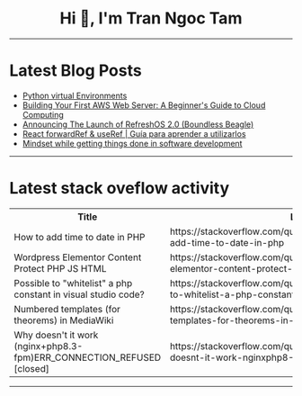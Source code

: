<h1 align="center">Hi 👋, I'm Tran Ngoc Tam</h1>

---

# Latest Blog Posts 
<!-- BLOG-POST-LIST:START -->
- [Python virtual Environments](https://dev.to/naicigam28/python-virtual-environments-pl2)
- [Building Your First AWS Web Server: A Beginner&#39;s Guide to Cloud Computing](https://dev.to/jesse_adu_akowuah_/building-your-first-aws-web-server-a-beginners-guide-to-cloud-computing-f11)
- [Announcing The Launch of RefreshOS 2.0 &lpar;Boundless Beagle&rpar;](https://dev.to/jordantylerburchett/announcing-the-launch-of-refreshos-20-boundless-beagle-35eo)
- [React forwardRef &amp; useRef | Guía para aprender a utilizarlos](https://dev.to/anjrot/react-forwardref-useref-guia-para-aprender-a-utilizarlos-4d78)
- [Mindset while getting things done in software development](https://dev.to/parthkamal/mindset-while-getting-things-done-in-software-development-1m2p)
<!-- BLOG-POST-LIST:END -->

---

# Latest stack oveflow activity
<table>
  <tr><th>Title</th><th>Link</th></tr>
  <!-- STACKOVERFLOW:START --><tr><td>How to add time to date in PHP</td><td>https://stackoverflow.com/questions/78801914/how-to-add-time-to-date-in-php</td></tr><tr><td>Wordpress Elementor Content Protect PHP JS HTML</td><td>https://stackoverflow.com/questions/78801876/wordpress-elementor-content-protect-php-js-html</td></tr><tr><td>Possible to &quot;whitelist&quot; a php constant in visual studio code?</td><td>https://stackoverflow.com/questions/78801859/possible-to-whitelist-a-php-constant-in-visual-studio-code</td></tr><tr><td>Numbered templates &lpar;for theorems&rpar; in MediaWiki</td><td>https://stackoverflow.com/questions/78801759/numbered-templates-for-theorems-in-mediawiki</td></tr><tr><td>Why doesn&#39;t it work &lpar;nginx+php8.3-fpm&rpar;ERR_CONNECTION_REFUSED [closed]</td><td>https://stackoverflow.com/questions/78801538/why-doesnt-it-work-nginxphp8-3-fpmerr-connection-refused</td></tr><!-- STACKOVERFLOW:END -->
</table>

---


